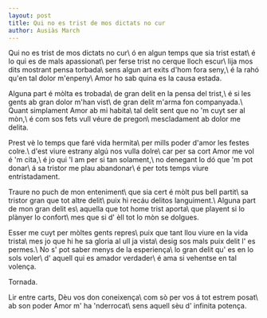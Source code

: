 ```yaml
---
layout: post
title: Qui no es trist de mos dictats no cur
author: Ausiàs March
---
```


Qui no es trist de mos dictats no cur\\
ó en algun temps que sia trist estat\\
é lo qui es de mals apassionat\\
per ferse trist no cerque lloch escur\\
lija mos dits mostrant pensa torbada\\
sens algun art exits d'hom fora seny,\\
é la rahó qu'en tal dolor m'enpeny\\
Amor ho sab quina es la causa estada.

Alguna part é mòlta es trobada\\
de gran delit en la pensa del trist,\\
é si les gents ab gran dolor m'han vist\\
de gran delit m'arma fon companyada.\\
Quant simplament Amor ab mi habita\\
tal delit sent que no 'm cuyt ser al mòn,\\
é com sos fets vull véure de pregon\\
mescladament ab dolor me delita.

Prest vè lo temps que faré vida hermita\\
per mills poder d'amor les festes colre.\\
d'est viure estrany algú nos vulla dolre\\
car per sa cort Amor me vol é 'm cita,\\
é jo qui 'l am per si tan solament,\\
no denegant lo dó que 'm pot donar\\
á sa tristor me plau abandonar\\
é per tots temps viure entristadament.

Traure no puch de mon enteniment\\
que sia cert é mòlt pus bell partit\\
sa tristor gran que tot altre delit\\
puix hi recáu delitos languiment.\\
Alguna part de mon gran delit es\\
aquella que tot home trist aporta\\
que playent si lo plànyer lo confort\\
mes que si d' èll tot lo mòn se dolgues.

Esser me cuyt per mòltes gents repres\\
puix que tant llou viure en la vida trista\\
mes jo que hi he sa gloria al ull ja vista\\
desig sos mals puix delit l' es permes.\\
No s' pot saber menys de la esperiença\\
lo gran delit qu' es en lo sols voler\\
d' aquell qui es amador verdader\\
é ama si vehentse en tal volença.

Tornada.

Lir entre carts, Dèu vos don coneixença\\
com sò per vos á tot estrem posat\\
ab son poder Amor m' ha 'nderrocat\\
sens aquell sèu d' infinita potença.


